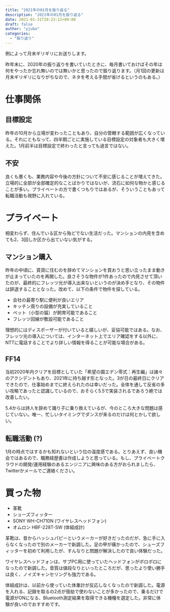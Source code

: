 ```yaml
---
title: "2021年の01月を振り返る"
description: "2021年の01月を振り返る"
date: 2021-01-31T20:23:12+09:00
draft: false
author: "yjuba"
categories:
  - "振り返り"
---
```


例によって月末ギリギリにお送りします。

昨年末に、2020年の振り返りを書いていたときに、毎月書いておけばその年は何をやったか忘れ無いのでは無いかと思ったので振り返ります。（月1回の更新は月末ギリギリになりがちなので、ネタを考える手間が省けるというのもある。）

# 仕事関係

## 目標設定
昨年の10月から立場が変わったこともあり、自分の管轄する範囲が広くなっている。それにともなって、四半期ごとに実施している目標設定の対象者も大きく増えた。1月前半は目標設定で終わったと言っても過言ではない。

## 不安
良くも悪くも、業務内容や今後の方針について不安に感じることが増えてきた。立場的に全部が全部確定的なことばかりではないが、流石に如何な物かと感じることが多い。プライベートの方で書くつもりではあるが、そういうこともあって転職活動も視野に入れている。

# プライベート
相変わらず、住んでいる区から殆どでない生活だった。マンションの内見を含めても2、3回しか区から出ていない気がする。

## マンション購入
昨年の中頃に、賃貸に住むのを辞めてマンションを買おうと思い立ったまま動きが止まっていたのを再開した。良さそうな物件が1件あったので内見させて頂いたのが、最終的にフレッツ光が導入出来ないというのが決め手となり、その物件は辞退することとなった。改めて、以下の条件で物件を探している。

- 会社の最寄り駅に便利が良いエリア
- キッチン周りの設備が充実していること
- ペット（小型の猫）が飼育可能であること
- フレッツ回線が敷設可能であること

理想的にはディスポーザーが付いていると嬉しいが、妥協可能ではある。なお、フレッツ光の導入については、インターネット上でエリア確認をする以外に、NTTに電話することでより詳しい情報を得ることが可能な場合がある。

## FF14
当初2020年内クリアを目標としていた「希望の園エデン零式：再生編」は諸々のアクシデントもあり、2021年に持ち越す形となった。3が日の最終日にクリアできたので、仕事始めまでに終えられたのは幸いだった。全体を通して反省の多い攻略であったと認識しているので、おそらく5.5で実装されるであろう絶では改善したい。

5.4からは詩人を辞めて踊り子に乗り換えているが、今のところ大きな問題は感じていない。唯一、忙しいタイミングでダンスが来るのだけは何とかして欲しい。

## 転職活動 (?)
1月の時点ではするかも知れないという位の温度感である。とりあえず、良い機会ではあるので、職務経歴書は作成しようと思っている。もし、プライベートクラウドの開発/運用経験のあるエンジニアに興味のある方がおられましたら、Twitterかメールでご連絡ください。

# 買った物
- 革靴
- シューズフィッター
- SONY WH-CH710N (ワイヤレスヘッドフォン)
- オムロン HBF-228T-SW (体組成計)

革靴は、昔からハッシュパピーというメーカーが好きだったのだが、急に手に入らなくなったので別のメーカーで新調した。足の甲が痛かったので、シューズフィッターを初めて利用したが、すんなりと問題が解決したので良い体験だった。

ワイヤレスヘッドフォンは、サブPC用に使っていたヘッドフォンがボロボロになったので新調した。音質は値段なりといったところだが、思ったより使い勝手は良く、ノイズキャンセリングも強力である。

体組成計は、以前から使っていた体重計が反応しなくなったので新調した。電源を入れる、記録を取るの2点が億劫で使わないことが多かったので、乗るだけで電源がONになる、Bluetooth測定結果を取得できる機種を選定した。非常に体験が良いのでおすすめです。

